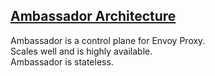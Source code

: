 ## [Ambassador Architecture](https://www.getambassador.io/concepts/architecture)

Ambassador is a control plane for Envoy Proxy.  
Scales well and is highly available.  
Ambassador is stateless.  
